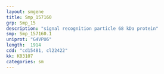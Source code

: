 ```yaml
---
layout: smgene
title: Smp_157160
grp: Smp_15
description: "signal recognition particle 68 kDa protein"
smp: Smp_157160.1
uniprot: "G4VPU6"
length:  1914
cdd: "cd15481, cl22422"
kk: K03107
categories: sm
---
```

